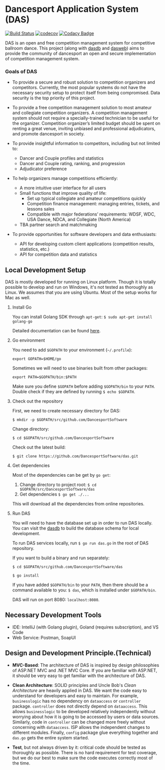 # Dancesport Application System (DAS)

[![Build Status](https://travis-ci.org/DancesportSoftware/das.svg?branch=master)](https://travis-ci.org/DancesportSoftware/das)
[![codecov](https://codecov.io/gh/DancesportSoftware/das/branch/master/graph/badge.svg)](https://codecov.io/gh/DancesportSoftware/das)
[![Codacy Badge](https://api.codacy.com/project/badge/Grade/76bb2da0aa0e4a2486365500d3f93e8f)](https://www.codacy.com/app/DancesportSoftware/das_2?utm_source=github.com&amp;utm_medium=referral&amp;utm_content=DancesportSoftware/das&amp;utm_campaign=Badge_Grade)

DAS is an open and free competition management system for competitive ballroom
dance. This project (along with [dasdb](https://github.com/DancesportSoftware/dasdb) and 
[dasweb](https://github.com/DancesportSoftware/dasweb)) aims to provide the community of
dancesport an open and secure implementation of competition management system.

### Goals of DAS ###
* To provide a secure and robust solution to competition organizers and competitors. Currently, the most popular systems do not have the necessary security setup to protect itself from being compromised. Data security is the top priority of this project.

* To provide a free competition management solution to most amateur and collegiate competition organizers. A competition management system should not require a specially-trained technician to be useful for the organizer. Competition organizer’s limited budget should be spent on renting a great venue, inviting unbiased and professional adjudicators, and promote dancesport in society.

* To provide insightful information to competitors, including but not limited to:
  * Dancer and Couple profiles and statistics
  * Dancer and Couple rating, ranking, and progression
  * Adjudicator preference
  
* To help organizers manage competitions efficiently:
  * A more intuitive user interface for all users
  * Small functions that improve quality of life:
    * Set up typical collegiate and amateur competitions quickly
    * Competition finance management: managing entries, tickets, and lessons sales
    * Compatible with major federations’ requirements: WDSF, WDC, USA Dance, NDCA, and Collegiate (North America)
  * TBA partner search and matchmaking

* To provide opportunities for software developers and data enthusiasts:
  * API for developing custom client applications (competition results, statistics, etc.)
  * API for competition data and statistics

## Local Development Setup
DAS is mostly developed for running on Linux platform. Though
it is totally possible to develop and run on Windows, it's not tested
as thoroughly as Linux. We assumes that you are using Ubuntu. Most of
the setup works for Mac as well.

1. Install Go

   You can install Golang SDK through `apt-get`: `$ sudo apt-get install golang-go`
   
   Detailed documentation can be found [here](https://github.com/golang/go/wiki/Ubuntu).
   
2. Go environment

   You need to add `$GOPATH` to your environment (`~/.profile`): 
   
   `export GOPATH=$HOME/go`
   
   Sometimes we will need to use binaries built from other packages:
   
   `export PATH=$GOPATH/bin:$PATH`
   
   Make sure you define `$GOPATH` before adding `$GOPATH/bin` to your `PATH`. Double check
   if they are defined by running `$ echo $GOPATH`.
   
3. Check out the repository

   First, we need to create necessary directory for DAS:
   
   `$ mkdir -p $GOPATH/src/github.com/DancesportSoftware`
   
   Change directory:

   `$ cd $GOPATH/src/github.com/DancesportSoftware`
   
   Check out the latest build:
   
   `$ git clone https://github.com/DancesportSoftware/das.git`
   
4. Get dependencies

   Most of the dependencies can be get by `go get`:
   1. Change directory to project root: `$ cd $GOPATH/src/DancesportSoftware/das`
   2. Get dependencies `$ go get ./...`
   
   This will download all the dependencies from online repositories.
   
5. Run DAS

   You will need to have the database set up in order to run DAS locally. You can
   visit the [dasdb](https://github.com/DancesportSoftware/dasdb) to build the database schema
   for local development.
   
   To run DAS services locally, run `$ go run das.go` in the root of DAS repository.
   
   If you want to build a binary and run separately:
   
   `$ cd $GOPATH/src/github.com/DancesportSoftware/das`
   
   `$ go install`
   
   If you have added `$GOPATH/bin` to your `PATH`, then there should be a command available
   to you: `$ das`, which is installed under `$GOPATH/bin`.
   
   DAS will run on port 8080: `localhost:8080`.
   
## Necessary Development Tools
* IDE: IntelliJ (with Golang plugin), Goland (requires subscription), and VS Code
* Web Service: Postman, SoapUI

## Design and Development Principle.(Technical)

* **MVC-Based**: The architecture of DAS is inspired by design philosophies of ASP.NET MVC and .NET MVC Core.
If you are familiar with ASP.NET, it should be very easy to get familiar with the architecture of DAS.

* **Clean Architecture**: SOLID principles and Uncle Bob's *Clean Architecture* are heavily applied in DAS. We want the code easy to understand
for developers and easy to maintain. For example, `businesslogic` has no dependency on `dataaccess` or `controller` package. 
`controller` does not directly depend on `dataaccess`. This allows `businesslogic` to be developed
relatively independently without worrying about how it is going to be accessed by users or 
data sources. Similarly, code in `controller` can be changed more freely without concerning with
`dataaccess`. ISP allows the independent changes to different modules. Finally, `config` package
glue everything together and `das.go` gets the entire system started.

* **Test**, but not always driven by it: critical code should be tested as thoroughly as possible. There is
no hard requirement for test coverage, but we do our best to make sure the code executes correctly most of 
the time.